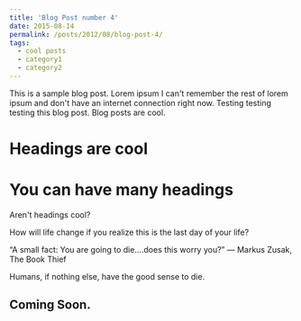 ```yaml
---
title: 'Blog Post number 4'
date: 2015-08-14
permalink: /posts/2012/08/blog-post-4/
tags:
  - cool posts
  - category1
  - category2
---
```


This is a sample blog post. Lorem ipsum I can't remember the rest of lorem ipsum and don't have an internet connection right now. Testing testing testing this blog post. Blog posts are cool.

Headings are cool
======

You can have many headings
======

Aren't headings cool?

How will life change if you realize this is the last day of your life?

“A small fact:
You are going to die....does this worry you?”
― Markus Zusak, The Book Thief

Humans, if nothing else, have the good sense to die.

Coming Soon.
------
